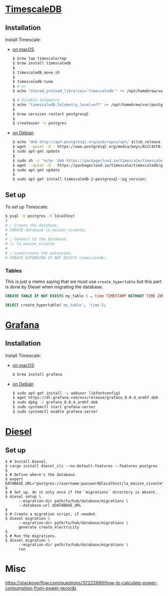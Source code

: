 # [TimescaleDB](https://github.com/timescale/timescaledb)

## Installation

Install Timescale:

* [on macOS](https://docs.timescale.com/timescaledb/latest/how-to-guides/install-timescaledb/self-hosted/macos/installation-homebrew/#homebrew)

  ```sh
  $ brew tap timescale/tap
  $ brew install timescaledb
  $
  $ timescaledb_move.sh
  $
  $ timescaledb-tune
  $ # or 
  $ echo "shared_preload_libraries='timescaledb'" >> /opt/homebrew/var/postgres/postgresql.conf
  
  $ # Disable telemetry
  $ echo "timescaledb.telemetry_level=off" >> /opt/homebrew/var/postgres/postgresql.conf
  $
  $ brew services restart postgresql
  $
  $ createuser -s postgres
  ```
  
* [on Debian](https://docs.timescale.com/timescaledb/latest/how-to-guides/install-timescaledb/self-hosted/debian/installation-apt-debian/#apt-installation-debian)

  ```sh
  $ echo "deb http://apt.postgresql.org/pub/repos/apt/ $(lsb_release -c -s)-pgdg main" | sudo tee /etc/apt/sources.list.d/pgdg.list
  $ wget --quiet -O - https://www.postgresql.org/media/keys/ACCC4CF8.asc | sudo apt-key add -
  $ sudo apt-get update
  $
  $ sudo sh -c "echo 'deb https://packagecloud.io/timescale/timescaledb/debian/ `lsb_release -c -s` main' > /etc/apt/sources.list.d/timescaledb.list"
  $ wget --quiet -O - https://packagecloud.io/timescale/timescaledb/gpgkey | sudo apt-key add -
  $ sudo apt-get update
  $
  $ sudo apt-get install timescaledb-2-postgresql-:pg_version:
  ```

## Set up

To set up Timescale:

```sh
$ psql -U postgres -h localhost
#
# ; Create the database.
# CREATE database la_maison_vivante;
#
# ; Connect to the database.
# \c la_maison_vivante
#
# ; Load/create the extension.
# CREATE EXTENSION IF NOT EXISTS timescaledb;
```

### Tables

This is just a memo saying that we must use `create_hypertable` but
this part is done by Diesel when migrating the database.

```sql
CREATE TABLE IF NOT EXISTS my_table ( … time TIMESTAMP WITHOUT TIME ZONE NOT NULL … );

SELECT create_hypertable('my_table', 'time');
```

# [Grafana](https://grafana.com/grafana/)

## Installation

Install Timescale:

* [on macOS](https://grafana.com/grafana/download?pg=get&plcmt=selfmanaged-box1-cta1&platform=mac)

  ```sh
  $ brew install grafana
  ```

* [on Debian](https://grafana.com/grafana/download?pg=get&platform=arm&plcmt=selfmanaged-box1-cta1)

  ```sh
  $ sudo apt-get install -y adduser libfontconfig1
  $ wget https://dl.grafana.com/oss/release/grafana_8.0.4_armhf.deb
  $ sudo dpkg -i grafana_8.0.4_armhf.deb
  $ sudo systemctl start grafana-server
  $ sudo systemctl enable grafana-server
  ```

# [Diesel](https://diesel.rs/)

## Set up

```shell
$ # Install Diesel.
$ cargo install diesel_cli --no-default-features --features postgres
$
$ # Define where's the database.
$ export DATABASE_URL="postgres://username:password@localhost/la_maison_vivante"
$
$ # Set up, do it only once if the `migrations` directory is absent.
$ diesel setup \
      --migration-dir path/to/hub/database/migrations \
      --database-url $DATABASE_URL
$ 
$ # Create a migration script, if needed.
$ diesel migration \
      --migration-dir path/to/hub/database/migrations \
      generate create_electricity
$
$ # Run the migrations.
$ diesel migration \
      --migration-dir path/to/hub/database/migrations \
      run
```

## 

# Misc

https://stackoverflow.com/questions/32222889/how-to-calculate-power-consumption-from-power-records
